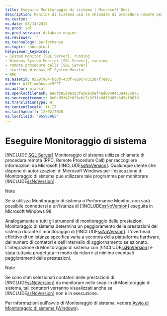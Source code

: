 ```yaml
---
title: Eseguire Monitoraggio di sistema | Microsoft Docs
description: Monitor di sistema usa le chiamate di procedura remote per raccogliere informazioni da SQL Server. Gli utenti che hanno le autorizzazioni per eseguire Monitor di sistema possono monitorare SQL Server.
ms.custom: ''
ms.date: 03/14/2017
ms.prod: sql
ms.prod_service: database-engine
ms.reviewer: ''
ms.technology: performance
ms.topic: conceptual
helpviewer_keywords:
- System Monitor [SQL Server], running
- Windows System Monitor [SQL Server], running
- remote procedure calls [SQL Server]
- starting Windows NT System Monitor
- RPC
ms.assetid: 05297984-bc8d-43df-829c-032387f7ea61
author: WilliamDAssafMSFT
ms.author: wiassaf
ms.openlocfilehash: ee6fb05d0ec83fe38acbef4ad80494c3a4a5c975
ms.sourcegitcommit: 0e0cd9347c029e0c7c9f3fe6d39985a6d3af967d
ms.translationtype: HT
ms.contentlocale: it-IT
ms.lasthandoff: 12/02/2020
ms.locfileid: "96505965"
---
```

# <a name="run-system-monitor"></a>Eseguire Monitoraggio di sistema
 [!INCLUDE [SQL Server](../../includes/applies-to-version/sqlserver.md)]
  Monitoraggio di sistema utilizza chiamate di procedura remota (RPC, Remote Procedure Call) per raccogliere informazioni da Microsoft [!INCLUDE[ssNoVersion](../../includes/ssnoversion-md.md)]. Qualunque utente che dispone di autorizzazioni di Microsoft Windows per l'esecuzione di Monitoraggio di sistema può utilizzare tale programma per monitorare [!INCLUDE[ssNoVersion](../../includes/ssnoversion-md.md)].  
  
> [!NOTE]  
>  Se si utilizza Monitoraggio di sistema o Performance Monitor, non sarà possibile connettersi a un'istanza di [!INCLUDE[ssNoVersion](../../includes/ssnoversion-md.md)] eseguita in Microsoft Windows 98.  
  
 Analogamente a tutti gli strumenti di monitoraggio delle prestazioni, Monitoraggio di sistema determina un peggioramento delle prestazioni del sistema durante il monitoraggio di [!INCLUDE[ssNoVersion](../../includes/ssnoversion-md.md)]. L'overhead effettivo di un'istanza specifica varia a seconda della piattaforma hardware, del numero di contatori e dell'intervallo di aggiornamento selezionato. L'integrazione di Monitoraggio di sistema con [!INCLUDE[ssNoVersion](../../includes/ssnoversion-md.md)] è stata tuttavia progettata in modo da ridurre al minimo eventuali peggioramenti delle prestazioni.  
  
> [!NOTE]  
>  Se sono stati selezionati contatori delle prestazioni di [!INCLUDE[ssNoVersion](../../includes/ssnoversion-md.md)] da monitorare nello snap-in di Monitoraggio di sistema, tali contatori verranno visualizzati anche se [!INCLUDE[ssNoVersion](../../includes/ssnoversion-md.md)] non è in esecuzione.  
  
 Per informazioni sull'avvio di Monitoraggio di sistema, vedere [Avvio di Monitoraggio di sistema &#40;Windows&#41;](../../relational-databases/performance/start-system-monitor-windows.md).  
  
  
